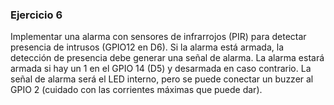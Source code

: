 ### Ejercicio 6
Implementar una alarma con sensores de infrarrojos (PIR) para detectar presencia
de intrusos (GPIO12 en D6). Si la alarma está armada, la detección de presencia debe generar
una señal de alarma.
La alarma estará armada si hay un 1 en el GPIO 14 (D5) y desarmada en caso contrario.
La señal de alarma será el LED interno, pero se puede conectar un buzzer al GPIO 2 (cuidado
con las corrientes máximas que puede dar).

